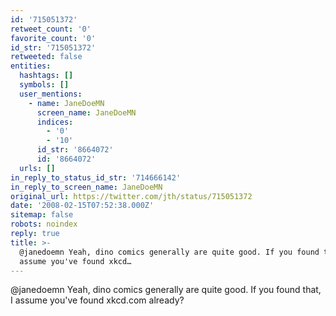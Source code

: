 ```yaml
---
id: '715051372'
retweet_count: '0'
favorite_count: '0'
id_str: '715051372'
retweeted: false
entities:
  hashtags: []
  symbols: []
  user_mentions:
    - name: JaneDoeMN
      screen_name: JaneDoeMN
      indices:
        - '0'
        - '10'
      id_str: '8664072'
      id: '8664072'
  urls: []
in_reply_to_status_id_str: '714666142'
in_reply_to_screen_name: JaneDoeMN
original_url: https://twitter.com/jth/status/715051372
date: '2008-02-15T07:52:38.000Z'
sitemap: false
robots: noindex
reply: true
title: >-
  @janedoemn Yeah, dino comics generally are quite good. If you found that, I
  assume you've found xkcd…
---
```


@janedoemn Yeah, dino comics generally are quite good. If you found that, I assume you've found xkcd.com already?